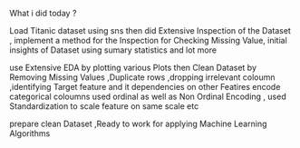 What i did today ?

Load Titanic dataset using sns
then did Extensive Inspection of the Dataset , implement a method for the Inspection for Checking Missing Value, initial insights of Dataset using sumary statistics and lot more

use Extensive EDA by plotting various Plots
then Clean Dataset by Removing Missing Values ,Duplicate rows ,dropping irrelevant coloumn ,identifying Target feature and it dependencies on other Featires encode
categorical coloumns used ordinal as well as Non Ordinal Encoding , used Standardization to scale feature on same scale etc

prepare clean Dataset ,Ready to work for applying Machine Learning Algorithms
